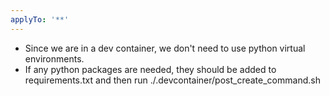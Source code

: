 ```yaml
---
applyTo: '**'
---
```


- Since we are in a dev container, we don't need to use python virtual environments.
- If any python packages are needed, they should be added to requirements.txt and then run ./.devcontainer/post_create_command.sh